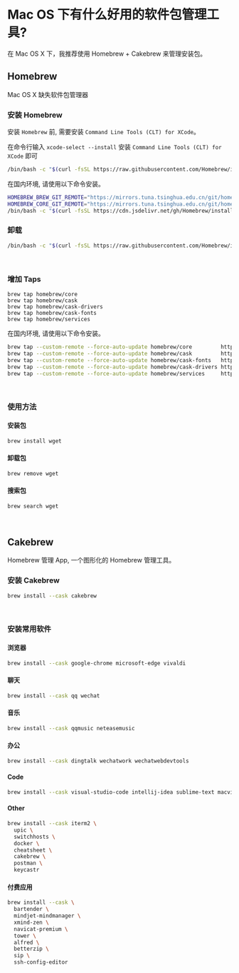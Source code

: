 # Mac OS 下有什么好用的软件包管理工具?

在 Mac OS X 下，我推荐使用 Homebrew + Cakebrew 来管理安装包。

## Homebrew

Mac OS X 缺失软件包管理器

### 安装 Homebrew

安装 `Homebrew` 前, 需要安装 `Command Line Tools (CLT) for XCode`。

在命令行输入 `xcode-select --install` 安装 `Command Line Tools (CLT) for XCode` 即可

```bash
/bin/bash -c "$(curl -fsSL https://raw.githubusercontent.com/Homebrew/install/master/install.sh)"
```

在国内环境, 请使用以下命令安装。

```bash
HOMEBREW_BREW_GIT_REMOTE="https://mirrors.tuna.tsinghua.edu.cn/git/homebrew/brew.git" \
HOMEBREW_CORE_GIT_REMOTE="https://mirrors.tuna.tsinghua.edu.cn/git/homebrew/homebrew-core.git" \
/bin/bash -c "$(curl -fsSL https://cdn.jsdelivr.net/gh/Homebrew/install@master/install.sh)"
```

### 卸载

```bash
/bin/bash -c "$(curl -fsSL https://raw.githubusercontent.com/Homebrew/install/master/uninstall.sh)"
```

&nbsp;

### 增加 Taps

```
brew tap homebrew/core
brew tap homebrew/cask
brew tap homebrew/cask-drivers
brew tap homebrew/cask-fonts
brew tap homebrew/services
```

在国内环境, 请使用以下命令安装。

```bash
brew tap --custom-remote --force-auto-update homebrew/core         https://mirrors.tuna.tsinghua.edu.cn/git/homebrew/homebrew-core.git
brew tap --custom-remote --force-auto-update homebrew/cask         https://mirrors.tuna.tsinghua.edu.cn/git/homebrew/homebrew-cask.git
brew tap --custom-remote --force-auto-update homebrew/cask-fonts   https://mirrors.tuna.tsinghua.edu.cn/git/homebrew/homebrew-cask-fonts.git
brew tap --custom-remote --force-auto-update homebrew/cask-drivers https://mirrors.tuna.tsinghua.edu.cn/git/homebrew/homebrew-cask-drivers.git
brew tap --custom-remote --force-auto-update homebrew/services     https://hub.fastgit.xyz/Homebrew/homebrew-services.git
```

&nbsp;

### 使用方法

#### 安装包

```bash
brew install wget
```

#### 卸载包

```bash
brew remove wget
```

#### 搜索包

```bash
brew search wget
```

&nbsp;

## Cakebrew

Homebrew 管理 App, 一个图形化的 Homebrew 管理工具。

### 安装 Cakebrew

```bash
brew install --cask cakebrew
```

&nbsp;

### 安装常用软件

#### 浏览器

```bash
brew install --cask google-chrome microsoft-edge vivaldi
```

#### 聊天

```bash
brew install --cask qq wechat
```

#### 音乐

```bash
brew install --cask qqmusic neteasemusic
```

#### 办公

```bash
brew install --cask dingtalk wechatwork wechatwebdevtools
```

#### Code

```bash
brew install --cask visual-studio-code intellij-idea sublime-text macvim
```

#### Other

```bash
brew install --cask iterm2 \
  upic \
  switchhosts \
  docker \
  cheatsheet \
  cakebrew \
  postman \
  keycastr
```

#### 付费应用

```bash
brew install --cask \
  bartender \
  mindjet-mindmanager \
  xmind-zen \
  navicat-premium \
  tower \
  alfred \
  betterzip \
  sip \
  ssh-config-editor
```
